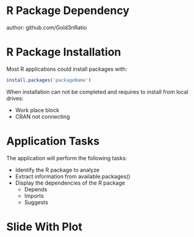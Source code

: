 R Package Dependency
========================================================
author: github.com/Gold3nRatio

R Package Installation
========================================================

Most R applications could install packages with: 

```r
install.packages('packageName')
```
When installation can not be completed and requires to install from local drives:
- Work place block
- CRAN not connecting

Application Tasks
========================================================
The application will perform the following tasks:
- Identify the R package to analyze
- Extract information from available.packages()
- Display the dependencies of the R package
    - Depends
    - Imports
    - Suggests

Slide With Plot
========================================================


